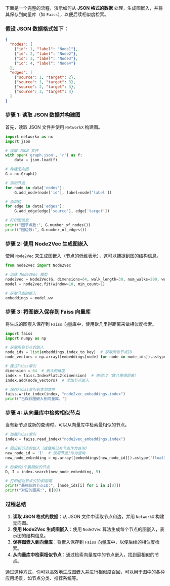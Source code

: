 下面是一个完整的流程，演示如何从 **JSON 格式的数据** 处理，生成图嵌入，并将其保存到向量库（如 `Faiss`），以便后续相似度检索。

### 假设 JSON 数据格式如下：
```json
{
  "nodes": [
    {"id": 1, "label": "Node1"},
    {"id": 2, "label": "Node2"},
    {"id": 3, "label": "Node3"},
    {"id": 4, "label": "Node4"}
  ],
  "edges": [
    {"source": 1, "target": 2},
    {"source": 1, "target": 3},
    {"source": 2, "target": 3},
    {"source": 3, "target": 4}
  ]
}
```

### 步骤 1: 读取 JSON 数据并构建图
首先，读取 JSON 文件并使用 `NetworkX` 构建图。

```python
import networkx as nx
import json

# 读取 JSON 文件
with open('graph.json', 'r') as f:
    data = json.load(f)

# 构建无向图
G = nx.Graph()

# 添加节点
for node in data['nodes']:
    G.add_node(node['id'], label=node['label'])

# 添加边
for edge in data['edges']:
    G.add_edge(edge['source'], edge['target'])

# 打印图信息
print("图节点数:", G.number_of_nodes())
print("图边数:", G.number_of_edges())
```

### 步骤 2: 使用 Node2Vec 生成图嵌入
使用 `Node2Vec` 来生成图嵌入（节点的低维表示），这可以捕捉到图的结构信息。

```python
from node2vec import Node2Vec

# 训练 Node2Vec 模型
node2vec = Node2Vec(G, dimensions=64, walk_length=30, num_walks=200, workers=4)
model = node2vec.fit(window=10, min_count=1)

# 获取节点的嵌入
embeddings = model.wv
```

### 步骤 3: 将图嵌入保存到 Faiss 向量库
将生成的图嵌入保存到 `Faiss` 向量库中，使用欧几里得距离来做相似度检索。

```python
import faiss
import numpy as np

# 获取所有节点的嵌入
node_ids = list(embeddings.index_to_key)  # 获取所有节点ID
node_vectors = np.array([embeddings[node] for node in node_ids]).astype('float32')

# 建立Faiss索引
dimension = 64  # 嵌入的维度
index = faiss.IndexFlatL2(dimension)  # 使用L2（欧几里得距离）
index.add(node_vectors)  # 添加节点嵌入

# 保存Faiss索引到本地文件
faiss.write_index(index, "node2vec_embeddings.index")
print("已保存图嵌入到向量库。")
```

### 步骤 4: 从向量库中检索相似节点
当有新节点或新的查询时，可以从向量库中检索最相似的节点。

```python
# 加载Faiss索引
index = faiss.read_index("node2vec_embeddings.index")

# 假设新节点的嵌入（或使用已有节点作为查询）
new_node_id = '1'  # 使用节点1作为查询
new_node_embedding = np.array([embeddings[new_node_id]]).astype('float32')

# 检索前5个最相似的节点
D, I = index.search(new_node_embedding, 5)

# 打印相似节点的ID和距离
print("最相似的节点ID:", [node_ids[i] for i in I[0]])
print("对应的距离:", D[0])
```

### 过程总结

1. **读取 JSON 格式的数据**：从 JSON 文件中读取节点和边，并用 `NetworkX` 构建无向图。
2. **使用 Node2Vec 生成图嵌入**：使用 `Node2Vec` 算法生成每个节点的图嵌入，表示图的结构信息。
3. **保存图嵌入到向量库**：将嵌入保存到 `Faiss` 向量库中，以便后续的相似度检索。
4. **从向量库中检索相似节点**：通过检索向量库中的节点嵌入，找到最相似的节点。

通过这种方式，你可以高效地生成图嵌入并进行相似度召回，可以用于图中的各种应用场景，如节点分类、推荐系统等。
